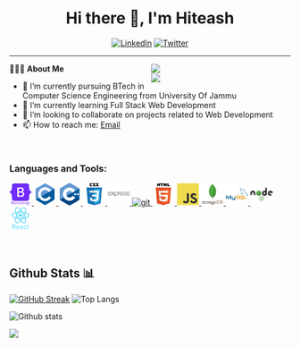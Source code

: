 <div align="center">
   <h1>Hi there 👋, I'm Hiteash </h1>

[![LinkedIn](https://img.shields.io/badge/LinkedIn-%230077B5.svg?logo=linkedin&logoColor=white)](https://www.linkedin.com/in/hiteash-mahajan) [![Twitter](https://img.shields.io/badge/Twitter-000.svg?logo=x&logoColor=white)](https://x.com/HiteashMahajan/)

</div>

<hr>

👨🏻‍💻 **About Me** <img src="https://www.codedex.io/api/petStatus?user=ram79" min-width="300px" max-width="300px" width="250px" align="right">
                <img src="https://www.codedex.io/images/code-nights/evolved-happy-dragon.gif" min-width="300px" max-width="300px" width="250px" align="right">
<br>
- 🔭 I’m currently pursuing BTech in Computer Science Engineering from University Of Jammu
- 🌱 I’m currently learning Full Stack Web Development
- 👯 I’m looking to collaborate on projects related to Web Development
- 📫 How to reach me: <a href="mailto:hiteashgupta1@gmail.com">Email</a>


              
<br>
 
<h3 align="left">Languages and Tools:</h3>
<p align="left"> <a href="https://getbootstrap.com" target="_blank" rel="noreferrer"> <img src="https://raw.githubusercontent.com/devicons/devicon/master/icons/bootstrap/bootstrap-plain-wordmark.svg" alt="bootstrap" width="40" height="40"/> </a> <a href="https://www.cprogramming.com/" target="_blank" rel="noreferrer"> <img src="https://raw.githubusercontent.com/devicons/devicon/master/icons/c/c-original.svg" alt="c" width="40" height="40"/> </a> <a href="https://www.w3schools.com/cpp/" target="_blank" rel="noreferrer"> <img src="https://raw.githubusercontent.com/devicons/devicon/master/icons/cplusplus/cplusplus-original.svg" alt="cplusplus" width="40" height="40"/> </a> <a href="https://www.w3schools.com/css/" target="_blank" rel="noreferrer"> <img src="https://raw.githubusercontent.com/devicons/devicon/master/icons/css3/css3-original-wordmark.svg" alt="css3" width="40" height="40"/> </a> <a href="https://expressjs.com" target="_blank" rel="noreferrer"> <img src="https://raw.githubusercontent.com/devicons/devicon/master/icons/express/express-original-wordmark.svg" alt="express" width="40" height="40"/> </a> <a href="https://git-scm.com/" target="_blank" rel="noreferrer"> <img src="https://www.vectorlogo.zone/logos/git-scm/git-scm-icon.svg" alt="git" width="40" height="40"/> </a> <a href="https://www.w3.org/html/" target="_blank" rel="noreferrer"> <img src="https://raw.githubusercontent.com/devicons/devicon/master/icons/html5/html5-original-wordmark.svg" alt="html5" width="40" height="40"/> </a> <a href="https://developer.mozilla.org/en-US/docs/Web/JavaScript" target="_blank" rel="noreferrer"> <img src="https://raw.githubusercontent.com/devicons/devicon/master/icons/javascript/javascript-original.svg" alt="javascript" width="40" height="40"/> </a> <a href="https://www.mongodb.com/" target="_blank" rel="noreferrer"> <img src="https://raw.githubusercontent.com/devicons/devicon/master/icons/mongodb/mongodb-original-wordmark.svg" alt="mongodb" width="40" height="40"/> </a> <a href="https://www.mysql.com/" target="_blank" rel="noreferrer"> <img src="https://raw.githubusercontent.com/devicons/devicon/master/icons/mysql/mysql-original-wordmark.svg" alt="mysql" width="40" height="40"/> </a> <a href="https://nodejs.org" target="_blank" rel="noreferrer"> <img src="https://raw.githubusercontent.com/devicons/devicon/master/icons/nodejs/nodejs-original-wordmark.svg" alt="nodejs" width="40" height="40"/> </a> <a href="https://reactjs.org/" target="_blank" rel="noreferrer"> <img src="https://raw.githubusercontent.com/devicons/devicon/master/icons/react/react-original-wordmark.svg" alt="react" width="40" height="40"/> </a> </p>



<br>

## Github Stats 📊
[![GitHub Streak](https://github-readme-streak-stats.herokuapp.com?user=hiteashgupta1&theme=nord&border_radius=5.1)](https://git.io/streak-stats)
![Top Langs](https://github-readme-stats.vercel.app/api/top-langs/?username=hiteashgupta1&layout=compact&theme=nord)

![Github stats](https://github-readme-stats.vercel.app/api?username=hiteashgupta1&count_private=true&show_icons=true&title_color=333&icon_color=333)
<br>


![](https://komarev.com/ghpvc/?username=hiteashgupta1&color=green)

<!--
**hiteashgupta1/hiteashgupta1** is a ✨ _special_ ✨ repository because its `README.md` (this file) appears on your GitHub profile.

Here are some ideas to get you started:

- 🔭 I’m currently pursuing BTech in Computer Science Engineering from University Of Jammu
- 🌱 I’m currently learning Full Stack Web Development
- 👯 I’m looking to collaborate on projects related to Web Development
- 🤔 I’m looking for help with ...
- 💬 Ask me about ...
- 📫 How to reach me: https://www.linkedin.com/in/hiteash-mahajan/
- 😄 Pronouns: ...
- ⚡ Fun fact: ...

## GSSOC(24) Badges 🪶
<div style='display:flex; align-items:center; gap: 10px;' align='center'><a href="https://gssoc.girlscript.tech/leaderboard">
<img src="https://raw.githubusercontent.com/girlscript/gssoc-website-new/main/public/badges/postman.png" width="100px" height="100px" />
  <img src="https://github.com/girlscript/gssoc-website-new/blob/main/public/badges/1.png" width="100px" height="100px" />
  <img src="https://github.com/girlscript/gssoc-website-new/blob/main/public/badges/2.png" width="100px" height="100px" />
  <img src="https://github.com/girlscript/gssoc-website-new/blob/main/public/badges/3.png" width="100px" height="100px" />
  <img src="https://github.com/girlscript/gssoc-website-new/blob/main/public/badges/4.png" width="100px" height="100px" />
  <img src="https://github.com/girlscript/gssoc-website-new/blob/main/public/badges/5.png" width="100px" height="100px" />
  <img src="https://github.com/girlscript/gssoc-website-new/blob/main/public/badges/6.png" width="105px" height="105px" />
  <img src="https://github.com/girlscript/gssoc-website-new/blob/main/public/badges/7.png" width="100px" height="100px" />
  <img src="https://github.com/girlscript/gssoc-website-new/blob/main/public/badges/8.png" width="100px" height="100px" /></a>
</div>
-->

